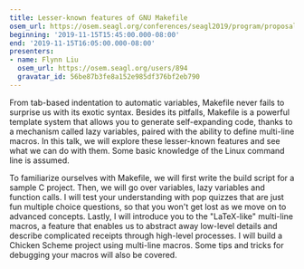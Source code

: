 ```yaml
---
title: Lesser-known features of GNU Makefile
osem_url: https://osem.seagl.org/conferences/seagl2019/program/proposals/604
beginning: '2019-11-15T15:45:00.000-08:00'
end: '2019-11-15T16:05:00.000-08:00'
presenters:
- name: Flynn Liu
  osem_url: https://osem.seagl.org/users/894
  gravatar_id: 56be87b3fe8a152e985df376bf2eb790
---
```


From tab-based indentation to automatic variables, Makefile never fails to surprise us with its exotic syntax. Besides its pitfalls, Makefile is a powerful template system that allows you to generate self-expanding code, thanks to a mechanism called lazy variables, paired with the ability to define multi-line macros. In this talk, we will explore these lesser-known features and see what we can do with them. Some basic knowledge of the Linux command line is assumed.

To familiarize ourselves with Makefile, we will first write the build script for a sample C project. Then, we will go over variables, lazy variables and function calls. I will test your understanding with pop quizzes that are just fun multiple choice questions, so that you won't get lost as we move on to advanced concepts. Lastly, I will introduce you to the "LaTeX-like" multi-line macros, a feature that enables us to abstract away low-level details and describe complicated receipts through high-level processes. I will build a Chicken Scheme project using multi-line macros. Some tips and tricks for debugging your macros will also be covered.
